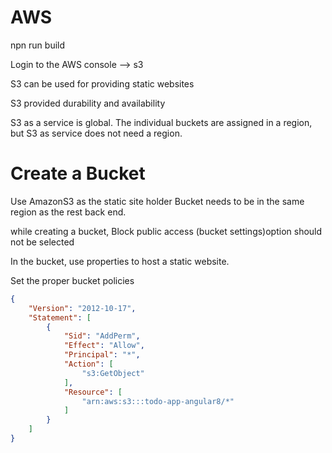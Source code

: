 # AWS

npn run build

Login to the AWS console --> s3

S3 can be used for providing static websites

S3 provided durability and availability

S3 as a service is global. The individual buckets are assigned in a region, but S3 as service does not need a region.

# Create a Bucket

Use AmazonS3 as the static site holder
Bucket needs to be in the same region as the rest back end.

while creating a bucket, Block public access (bucket settings)option should not be selected

In the bucket, use properties to host a static website.

Set the proper bucket policies
```json
{
    "Version": "2012-10-17",
    "Statement": [
        {
            "Sid": "AddPerm",
            "Effect": "Allow",
            "Principal": "*",
            "Action": [
                "s3:GetObject"
            ],
            "Resource": [
                "arn:aws:s3:::todo-app-angular8/*"
            ]
        }
    ]
}
```